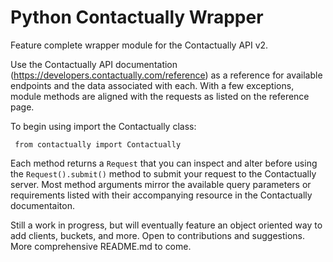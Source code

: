 # Python Contactually Wrapper
 Feature complete wrapper module for the Contactually API v2. 
 
Use the Contactually API documentation (https://developers.contactually.com/reference) as a reference for available endpoints and the data associated with each. With a few exceptions, module methods are aligned with the requests as listed on the reference page.

To begin using import the Contactually class: 

<code> from contactually import Contactually </code>

Each method returns a <code>Request</code> that you can inspect and alter before using the <code>Request().submit()</code> method to submit your request to the Contactually server. Most method arguments mirror the available query parameters or requirements listed with their accompanying resource in the Contactually documentaiton. 

Still a work in progress, but will eventually feature an object oriented way to add clients, buckets, and more. Open to contributions and suggestions. More comprehensive README.md to come. 
